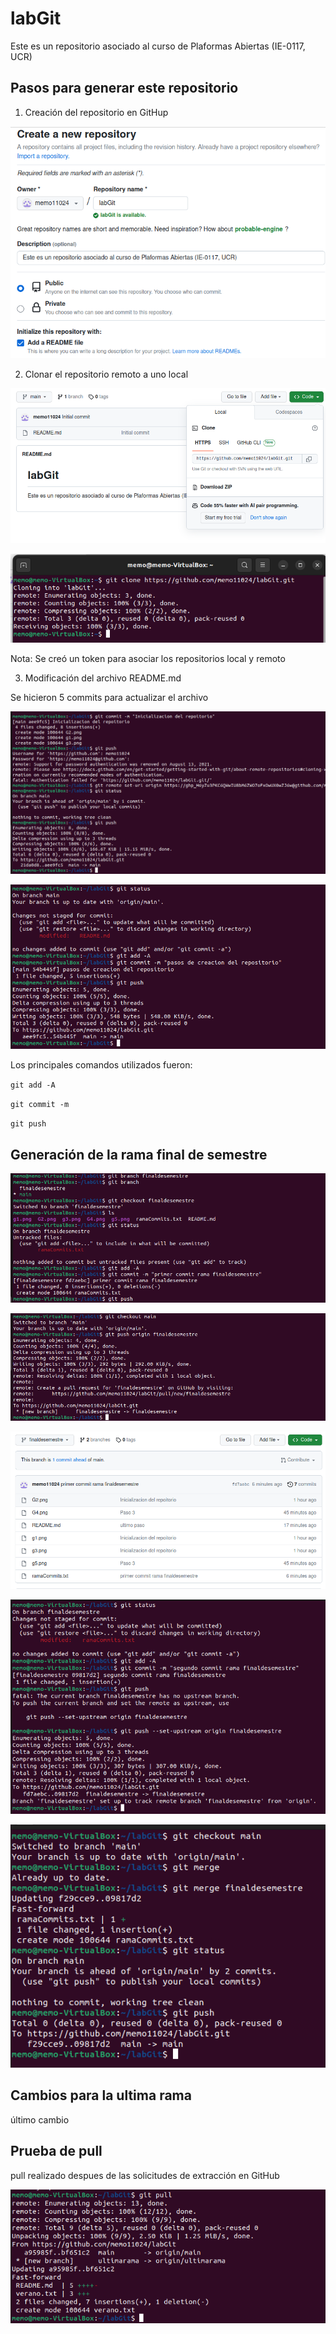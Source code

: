 # labGit
Este es un repositorio asociado al curso de Plaformas Abiertas (IE-0117, UCR)


## Pasos para generar este repositorio 

1. Creación del repositorio en GitHup

![](g1.png)

2. Clonar el repositorio remoto a uno local 

![](G2.png)

![](g3.png)

Nota: Se creó un token para asociar los repositorios local y remoto 

3. Modificación del archivo README.md

Se hicieron 5 commits para actualizar el archivo  

![](G4.png)

![](g5.png)

Los principales comandos utilizados fueron:

`git add -A`

`git commit -m`

`git push`

## Generación de la rama final de semestre   

![](R1.png)

![](R2.png)

![](R3.png)

![](R4.png)

![](R5.png)

## Cambios para la ultima rama 
último cambio

## Prueba de pull

pull realizado despues de las solicitudes de extracción en GitHub

![](gitpull.png)

